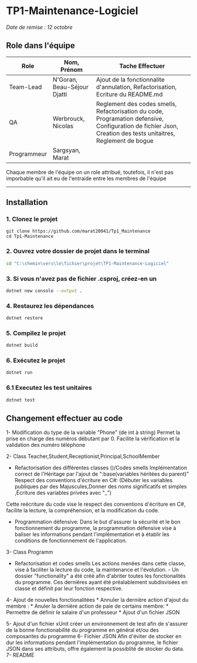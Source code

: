 # TP1-Maintenance-Logiciel

_Date de remise : 12 octobre_
## Role dans l'équipe
| Role    | Nom, Prénom | Tache Effectuer  |
| -------- | ------- | ------- | 
| Team-Lead  | N'Goran, Beau-Séjour Djatti    | Ajout de la fonctionnalite d'annulation, Refactorisation, Ecriture du README.md |
| QA | Werbrouck, Nicolas     | Reglement des codes smells, Refactorisation du code, Programation defensive, Configuration de fichier Json, Creation des tests unitaitres, Reglement de bogue |
| Programmeur    | Sargsyan, Marat    | |

Chaque membre de l'équipe on un role attribué, toutefois, il n'est pas imporbable qu'il ait eu de l'entraide entre les membres de l'équipe

---

## Installation 
### 1. Clonez le projet
```
git clone https://github.com/marat20041/Tp1_Maintenance
cd Tp1-Maintenance
```

### 2. Ouvrez votre dossier de projet dans le terminal

```sh
cd "C:\chemin\vers\le\fichier\projet\TP1-Maintenance-Logiciel"
```

### 3. Si vous n'avez pas de fichier .csproj, créez-en un

```sh
dotnet new console --output .
```

### 4. Restaurez les dépendances

```sh
dotnet restore
```

### 5. Compilez le projet

```sh
dotnet build
```

### 6. Exécutez le projet

```sh
dotnet run
```

### 6.1 Executez les test unitaires
```sh
dotnet test
```

## Changement effectuer au code

1- Modification du type de la variable "Phone" (de int à string)
    Permet la prise en charge des numéros débutant par 0.
    Facilite la vérification et la validation des numéro téléphone 
  
2- Class Teacher,Student,Receptionist,Principal,SchoolMember
  * Refactorisation des différentes classes ()/Codes smells
    Implémentation correct de l'Héritage par l'ajout de ":base(variables héritées du parent)"
    Respect des conventions d'écriture en C#: (Débuter les variables publiques par des Majuscules,Donner des noms significatifs et simples ,Écriture des variables privées avec "_")
    
  Cette reécriture du code vise le respect des conventions d'écriture en C#, facilite la lecture, la compréhension, et la modification du code.
  
  * Programmation défensive:
   Dans le but d'assurer la sécurité et le bon fonctionnement du programme, la programmation défensive vise à baliser les informations pendant l'implémentation et à établir les conditions de fonctionnement de        l'application.

3- Class Programm
   * Refactorisation et codes smells
     Les actions menées dans cette classe, vise à faciliter la lecture du code, la maintenance et l'évolution.
         - Un dossier "functionality" a été créé afin d'abriter toutes les fonctionalités du programme. Ces dernières ayant été préalablement subdisvisées en classe et définit par leur fonction respective.
     
4- Ajout de nouvelles fonctionalitées 
    * Annuler la dernière action d'ajout du membre :
    * Anuler la dernière action de paie de certains membre:
    * Permettre de définir le salaire d'un professeur
    * Ajout d'un fichier JSON
    
5- Ajout d'un fichier xUnit
    créer un environnement de test afin de s'assurer de la bonne fonctionabilité du programme en général et/ou des composantes du programme
6- Fichier JSON
    Afin d'éviter de stocker en dur les informations pendant l'implémentation du programme, le fichier JSON dans ses attributs, offre également la possiblité de stocker du data. 
7- README
